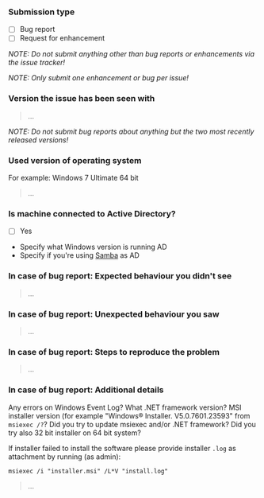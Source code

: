 ### Submission type

  - [ ] Bug report
  - [ ] Request for enhancement

*NOTE: Do not submit anything other than bug reports or enhancements via the issue tracker!*

*NOTE: Only submit one enhancement or bug per issue!*

### Version the issue has been seen with

> …

*NOTE: Do not submit bug reports about anything but the two most recently released versions!*

### Used version of operating system
For example: Windows 7 Ultimate 64 bit

> …

### Is machine connected to Active Directory?

 - [ ] Yes

- Specify what Windows version is running AD
- Specify if you're using [Samba](https://www.samba.org/) as AD
 
### In case of bug report: Expected behaviour you didn't see

> …

### In case of bug report: Unexpected behaviour you saw

> …

### In case of bug report: Steps to reproduce the problem

> …

### In case of bug report: Additional details
Any errors on Windows Event Log? What .NET framework version? MSI installer version (for example "Windows® Installer. V5.0.7601.23593" from `msiexec /?`? Did you try to update msiexec and/or .NET framework? Did you try also 32 bit installer on 64 bit system?

If installer failed to install the software please provide installer `.log` as attachment by running (as admin):

    msiexec /i "installer.msi" /L*V "install.log"

> …

